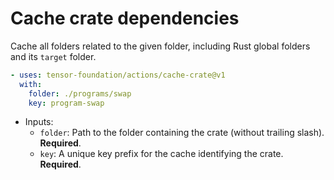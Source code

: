 # Cache crate dependencies

Cache all folders related to the given folder, including Rust global folders and its `target` folder.

```yaml
- uses: tensor-foundation/actions/cache-crate@v1
  with:
    folder: ./programs/swap
    key: program-swap
```

- Inputs:
  - `folder`: Path to the folder containing the crate (without trailing slash). **Required**.
  - `key`: A unique key prefix for the cache identifying the crate. **Required**.
